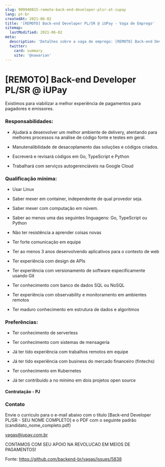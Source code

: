 ```yaml
---
slug: 909940815-remoto-back-end-developer-plsr-at-iupay
lang: pt-br
createdAt: 2021-06-02
title: '[REMOTO] Back-end Developer PL/SR @ iUPay - Vaga de Emprego'
sitemap:
  lastModified: 2021-06-02
meta:
  description: 'Detalhes sobre a vaga de emprego: [REMOTO] Back-end Developer PL/SR @ iUPay'
  twitter:
    card: summary
    site: '@nawarian'
---
```


# [REMOTO] Back-end Developer PL/SR @ iUPay

Existimos para viabilizar a melhor experiência de pagamentos para pagadores e emissores.

### Responsabilidades:
- Ajudará a desenvolver um melhor ambiente de delivery, atentando para melhores processos na análise de código fonte e testes em geral.

- Manutenalibilidade de desacoplamento das soluções e códigos criados.
 
- Escreverá e revisará códigos em Go, TypeScript e Python

- Trabalhará com serviços autogerenciáveis na Google Cloud

### Qualificação mínima:
- Usar Linux

- Saber mexer em container, independente de qual provedor seja.

- Saber mexer com computação em núvem.

- Saber ao menos uma das seguintes linguagens: Go, TypeScript ou Python

- Não ter resistência a aprender coisas novas

- Ter forte comunicação em equipe

- Ter ao menos 3 anos desenvolvendo aplicativos para o contexto de web

- Ter experiência com design de APIs

- Ter experiência com versionamento de software especificamente usando Git

- Ter conhecimento com banco de dados SQL ou NoSQL

- Ter experiência com observability e monitoramento em ambientes remotos

- Ter maduro conhecimento em estrutura de dados e algoritmos


### Preferências:
- Ter conhecimento de serverless

- Ter conhecimento com sistemas de mensageria

- Já ter tido experiência com trabalhos remotos em equipe

- Já ter tido experiência com business do mercado financeiro (fintechs)

- Ter conhecimento em Kubernetes

- Já ter contribuido a no mínimo em dois projetos open source



#### Contratação - PJ

### Contato

Envie o curriculo para o e-mail abaixo com o titulo [Back-end Developer PL/SR - SEU NOME COMPLETO] e o PDF com o seguinte padrão (candidato_nome_completo.pdf)

vagas@iupay.com.br


CONTAMOS COM SEU APOIO NA REVOLUCAO EM MEIOS DE PAGAMENTOS!

Fonte: https://github.com/backend-br/vagas/issues/5838